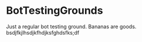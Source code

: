 # BotTestingGrounds
Just a regular bot testing ground.
Bananas are goods.
bsdjfkjlhsdjkfhdjksfghdsfks;df
